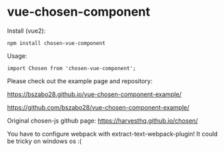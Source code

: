 # vue-chosen-component

Install (vue2):
```
npm install chosen-vue-component
```
Usage:
```
import Chosen from 'chosen-vue-component';
```

Please check out the example page and repository:

https://bszabo28.github.io/vue-chosen-component-example/

https://github.com/bszabo28/vue-chosen-component-example/

Original chosen-js github page: https://harvesthq.github.io/chosen/

You have to configure webpack with extract-text-webpack-plugin! It could be tricky on windows os :(
